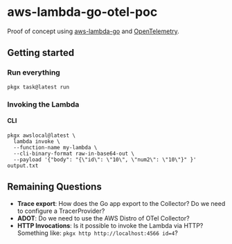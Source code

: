 # aws-lambda-go-otel-poc

Proof of concept using [aws-lambda-go][aws-lambda-go] and [OpenTelemetry][otel].

[aws-lambda-go]: https://github.com/aws/aws-lambda-go
[otel]: https://opentelemetry.io/

## Getting started

### Run everything

```shell
pkgx task@latest run
```

### Invoking the Lambda

#### CLI

```shell
pkgx awslocal@latest \
  lambda invoke \
  --function-name my-lambda \
  --cli-binary-format raw-in-base64-out \
  --payload '{"body": "{\"id\": \"10\", \"num2\": \"10\"}" }' output.txt
```

## Remaining Questions

- **Trace export**: How does the Go app export to the Collector? Do we need to configure a TracerProvider?
- **ADOT**: Do we need to use the AWS Distro of OTel Collector?
- **HTTP Invocations**: Is it possible to invoke the Lambda via HTTP? Something like: `pkgx http http://localhost:4566 id=4`?